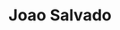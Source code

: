 ---
permalink: /
title: "Joao Salvado"
excerpt: "About me"
author_profile: true
redirect_from: 
  - /about/
  - /about.html
---
